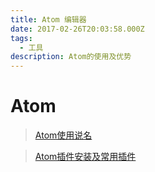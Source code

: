```yaml
---
title: Atom 编辑器
date: 2017-02-26T20:03:58.000Z
tags:
  - 工具
description: Atom的使用及优势
---
```


# Atom

> [Atom使用说名](http://blog.csdn.net/u010494080/article/details/50605654)

> [Atom插件安装及常用插件](http://www.cnblogs.com/cynthia-wuqian/p/5017153.html)
